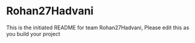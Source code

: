 # Rohan27Hadvani
This is the initiated README for team Rohan27Hadvani, Please edit this as you build your project
